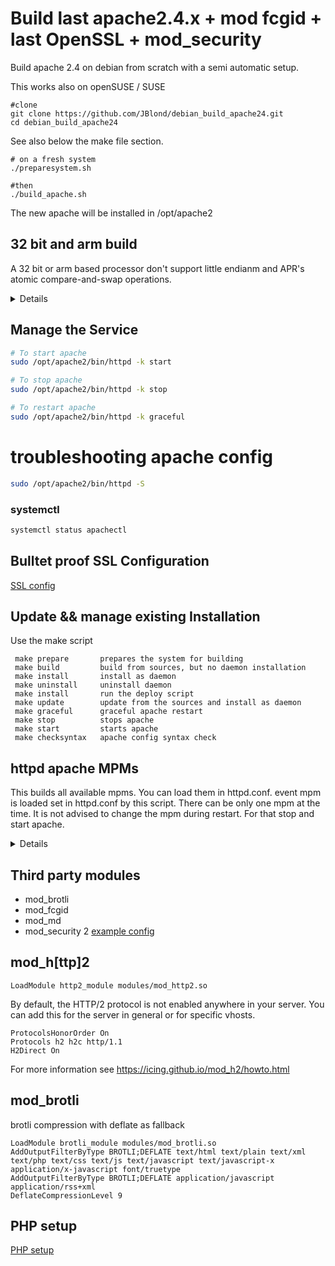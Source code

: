 # Build last apache2.4.x + mod fcgid + last OpenSSL + mod_security

Build apache 2.4 on debian from scratch with a semi automatic setup.

This works also on openSUSE / SUSE

```
#clone
git clone https://github.com/JBlond/debian_build_apache24.git
cd debian_build_apache24
```

See also below the make file section.

```
# on a fresh system
./preparesystem.sh

#then
./build_apache.sh
```

The new apache will be installed in /opt/apache2

## 32 bit and arm build

A 32 bit or arm based processor don't support little endianm and APR's atomic compare-and-swap operations.

<details><summery></summery><br>

### OpenSSL
enable-ec_nistp_64_gcc_128: Use on little endian platforms when GCC supports `__uint128_t`. ECDH is about 2 to 4 times faster. Not enabled by default because Configure can't determine it. Enable it if your compiler defines `__SIZEOF_INT128__`, the CPU is little endian and it tolerates unaligned data access. 

### Event MPM
Event MPM depends on APR's atomic compare-and-swap operations for thread synchronization (`--enable-nonportable-atomics=yes`). This will cause APR to implement atomic operations using efficient opcodes not available in older CPUs.
</details>

## Manage the Service

```BASH
# To start apache
sudo /opt/apache2/bin/httpd -k start

# To stop apache
sudo /opt/apache2/bin/httpd -k stop

# To restart apache
sudo /opt/apache2/bin/httpd -k graceful
```

# troubleshooting apache config

```BASH
sudo /opt/apache2/bin/httpd -S
```

### systemctl

```BASH
systemctl status apachectl
```

## Bulltet proof SSL Configuration

[SSL config](https://raw.githubusercontent.com/JBlond/debian_build_apache24/master/ssl.conf)

## Update && manage existing Installation

Use the make script

```
 make prepare       prepares the system for building
 make build         build from sources, but no daemon installation
 make install       install as daemon
 make uninstall     uninstall daemon
 make install       run the deploy script
 make update        update from the sources and install as daemon
 make graceful      graceful apache restart
 make stop          stops apache
 make start         starts apache
 make checksyntax   apache config syntax check
```

## httpd apache MPMs

This builds all available mpms. You can load them in httpd.conf. event mpm is loaded set in httpd.conf by this script. There can be only one mpm at the time. It is not advised to change the mpm during restart. For that stop and start apache.

<details><summery>Local the MPM's</summery><br>

```
LoadModule mpm_event_module modues/mod_mpm_event.so

LoadModule mpm_worker_module modues/mod_mpm_worker.so

LoadModule mpm_prefork_module modues/mod_mpm_prefork.so
```
</details>

## Third party modules

- mod_brotli
- mod_fcgid
- mod_md
- mod_security 2 [example config](https://raw.githubusercontent.com/JBlond/debian_build_apache24/master/1_security_mod_security.conf)

## mod_h[ttp]2

```
LoadModule http2_module modules/mod_http2.so
```

By default, the HTTP/2 protocol is not enabled anywhere in your server.
You can add this for the server in general or for specific vhosts.

```
ProtocolsHonorOrder On
Protocols h2 h2c http/1.1
H2Direct On 
```

For more information see https://icing.github.io/mod_h2/howto.html

## mod_brotli

brotli compression with deflate as fallback

```
LoadModule brotli_module modules/mod_brotli.so
AddOutputFilterByType BROTLI;DEFLATE text/html text/plain text/xml text/php text/css text/js text/javascript text/javascript-x application/x-javascript font/truetype
AddOutputFilterByType BROTLI;DEFLATE application/javascript application/rss+xml
DeflateCompressionLevel 9
```

## PHP setup
[PHP setup](php.md)
